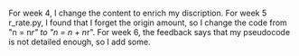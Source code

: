 For week 4, I change the content to enrich my discription.
For week 5 r_rate.py, I found that I forget the origin amount, so I change the code from "n = n*r" to "n = n + n*r".
For week 6, the feedback says that my pseudocode is not detailed enough, so I add some.
